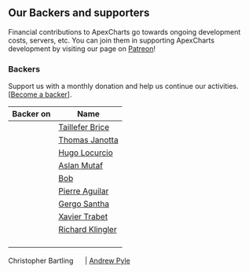 

## Our Backers and supporters

Financial contributions to ApexCharts go towards ongoing development costs, servers, etc. You can join them in supporting ApexCharts development by visiting our page on [Patreon](https://www.patreon.com/junedchhipa)!


### Backers
Support us with a monthly donation and help us continue our activities. [[Become a backer](https://www.patreon.com/join/junedchhipa/checkout?rid=3043800)].

Backer on | Name
-----|-----
<img src="https://apexcharts.com/media/patron.png" width="16" height="16" /> | <a href="https://www.patreon.com/user/creators?u=10265776" target="_blank">Taillefer Brice</a>
<img src="https://apexcharts.com/media/patron.png" width="16" height="16" /> | <a href="https://www.patreon.com/user/creators?u=17096169" target="_blank">Thomas Janotta</a>
<img src="https://apexcharts.com/media/patron.png" width="16" height="16" /> | <a href="https://www.patreon.com/calinou/creators" target="_blank">Hugo Locurcio</a>
<img src="https://apexcharts.com/media/patron.png" width="16" height="16" /> | <a href="https://www.patreon.com/user/creators?u=25422807" target="_blank">Aslan Mutaf</a>
<img src="https://apexcharts.com/media/patron.png" width="16" height="16" /> | <a href="https://www.patreon.com/user/creators?u=3900260" target="_blank">Bob</a>
<img src="https://apexcharts.com/media/patron.png" width="16" height="16" /> | <a href="https://www.patreon.com/user/creators?u=15111755" target="_blank">Pierre Aguilar</a>
<img src="https://c10.patreonusercontent.com/3/eyJ3IjoyMDB9/patreon-media/p/user/11313403/3f4cbd5acdc24f309482cfbf23bfcd81/1.jpe?token-time=2145916800&token-hash=sCMYDL4SDg2xLm64lAWWrM_IyTT6nln8ecgBqvThZeA%3D" width="16" height="16" /> | <a href="https://www.patreon.com/user/creators?u=11313403" target="_blank">Gergo Santha</a>
<img src="https://apexcharts.com/media/patron.png" width="16" height="16" /> | <a href="https://www.patreon.com/user/creators?u=10458746" target="_blank">Xavier Trabet</a>
<img src="https://apexcharts.com/media/patron.png" width="16" height="16" /> | <a href="https://www.patreon.com/user/creators?u=21350037" target="_blank">Richard Klingler</a>
<img src="https://apexcharts.com/media/patron.png" width="16" height="16" /> | <a href="https://www.patreon.com/user/creators?u=9758306" target="_blank">
Christopher Bartling</a>
<img src="https://apexcharts.com/media/patron.png" width="16" height="16" /> | <a href="https://www.patreon.com/user/creators?u=39489027" target="_blank">
Andrew Pyle</a>

